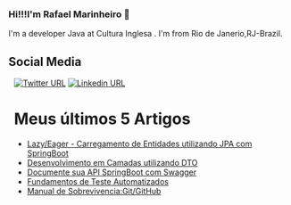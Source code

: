 


### Hi!!!I'm Rafael Marinheiro 👋

I'm a developer Java at Cultura Inglesa . I'm from Rio de Janerio,RJ-Brazil.

## Social Media


<div style="margin: 10px 10px 10px 10px">
    
[![Twitter URL](https://img.shields.io/twitter/url?color=%231DA1F2&label=follow&logo=twitter&logoColor=%231DA1F2&style=flat-square&url=https%3A%2F%2Ftwitter.com%2Frs_marinheiro)](https://twitter.com/rs_marinheiro)
[![Linkedin URL](https://img.shields.io/twitter/url?color=%230072b1&label=connect&logo=linkedin&logoColor=%230072b1&style=flat-square&url=https%3A%2F%2Fwww.linkedin.com%2Fin%2Fmaxarruda%2F)](https://www.linkedin.com/in/rafael-da-silva-marinheiro-928419143/)
</a>
    
 # Meus últimos 5 Artigos
<!-- BLOG-POST-LIST:START -->
- [Lazy/Eager - Carregamento de Entidades utilizando JPA com SpringBoot](https://dev.to/rs_marinheiro/lazyeager-carregamento-de-entidades-utilizando-jpa-com-springboot-46hp)
- [Desenvolvimento em Camadas utilizando DTO](https://dev.to/rs_marinheiro/desenvolvimento-em-camadas-utilizando-dto-3n5i)
- [Documente sua API SpringBoot com Swagger](https://dev.to/rs_marinheiro/documente-sua-api-springboot-com-swagger-cni)
- [Fundamentos de Teste Automatizados](https://dev.to/rs_marinheiro/fundamentos-de-teste-automatizados-43a7)
- [Manual de Sobrevivencia:Git/GitHub](https://dev.to/rs_marinheiro/manual-de-sobrevivencia-git-github-13cp)
<!-- BLOG-POST-LIST:END -->
